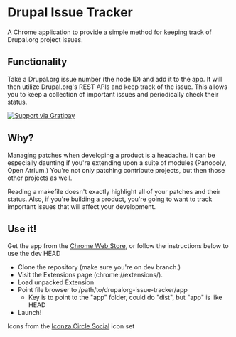 # Drupal Issue Tracker

A Chrome application to provide a simple method for keeping track of Drupal.org project issues.

## Functionality

Take a Drupal.org issue number (the node ID) and add it to the app. It will then utilize Drupal.org's REST APIs and keep track of the issue. This allows you to keep a collection of important issues and periodically check their status.

[![Support via Gratipay](https://cdn.rawgit.com/gratipay/gratipay-badge/2.3.0/dist/gratipay.png)](https://gratipay.com/mglaman/)

## Why?
Managing patches when developing a product is a headache. It can be especially daunting if you're extending upon a suite
of modules (Panopoly, Open Atrium.) You're not only patching contribute projects, but then those other projects as well.

Reading a makefile doesn't exactly highlight all of your patches and their status. Also, if you're building a product, 
you're going to want to track important issues that will affect your development.

## Use it!

Get the app from the [Chrome Web Store](https://chrome.google.com/webstore/detail/drupal-issue-tracking/gigmieclehjecoglmlmgokcekfklonmb), or follow the instructions below to use the dev HEAD

* Clone the repository (make sure you're on dev branch.)
* Visit the Extensions page (chrome://extensions/).
* Load unpacked Extension
* Point file browser to /path/to/drupalorg-issue-tracker/app
  * Key is to point to the "app" folder, could do "dist", but "app" is like HEAD
* Launch!

Icons from the [Iconza Circle Social](https://www.iconfinder.com/iconsets/iconza-circle-social) icon set
